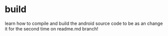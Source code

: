 # build
learn how to compile and build the android source code to be as an
change it for the second time on readme.md branch!
